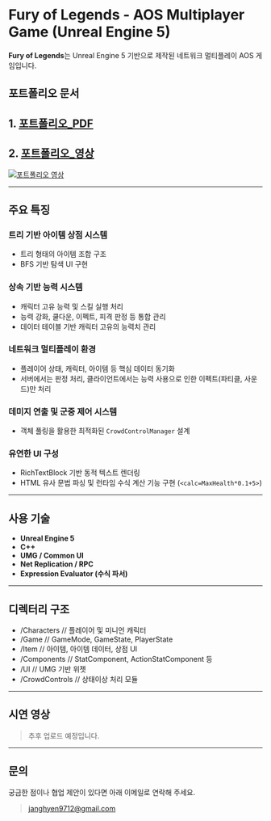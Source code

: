 # Fury of Legends - AOS Multiplayer Game (Unreal Engine 5)

**Fury of Legends**는 Unreal Engine 5 기반으로 제작된 네트워크 멀티플레이 AOS 게임입니다.  

## 포트폴리오 문서 
## 1. [포트폴리오_PDF](Docs/FuryOfLegends_언리얼_엔진5_포트폴리오_최장현.pdf)
## 2. [포트폴리오_영상](https://www.youtube.com/watch?v=0hS6p3nxGZA?t=0s) <br>
[![포트폴리오 영상](http://img.youtube.com/vi/0hS6p3nxGZA/0.jpg)](https://www.youtube.com/watch?v=0hS6p3nxGZA?t=0s)

---

## 주요 특징

### 트리 기반 아이템 상점 시스템
- 트리 형태의 아이템 조합 구조
- BFS 기반 탐색 UI 구현

### 상속 기반 능력 시스템
- 캐릭터 고유 능력 및 스킬 실행 처리
- 능력 강화, 쿨다운, 이펙트, 피격 판정 등 통합 관리
- 데이터 테이블 기반 캐릭터 고유의 능력치 관리

### 네트워크 멀티플레이 환경
- 플레이어 상태, 캐릭터, 아이템 등 핵심 데이터 동기화
- 서버에서는 판정 처리, 클라이언트에서는 능력 사용으로 인한 이펙트(파티클, 사운드)만 처리

### 데미지 연출 및 군중 제어 시스템
- 객체 풀링을 활용한 최적화된 `CrowdControlManager` 설계

### 유연한 UI 구성
- RichTextBlock 기반 동적 텍스트 렌더링
- HTML 유사 문법 파싱 및 런타임 수식 계산 기능 구현 (`<calc=MaxHealth*0.1+5>`)

---

## 사용 기술

- **Unreal Engine 5**
- **C++**
- **UMG / Common UI**
- **Net Replication / RPC**
- **Expression Evaluator (수식 파서)**

---

## 디렉터리 구조
- /Characters               // 플레이어 및 미니언 캐릭터
- /Game                     // GameMode, GameState, PlayerState
- /Item                     // 아이템, 아이템 데이터, 상점 UI
- /Components               // StatComponent, ActionStatComponent 등
- /UI                       // UMG 기반 위젯
- /CrowdControls            // 상태이상 처리 모듈



---

## 시연 영상
> 추후 업로드 예정입니다.

---

## 문의

궁금한 점이나 협업 제안이 있다면 아래 이메일로 연락해 주세요.

> janghyen9712@gmail.com
